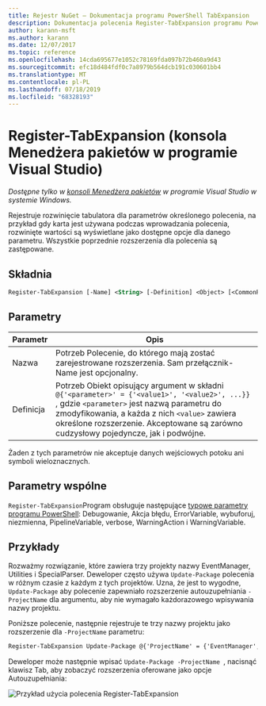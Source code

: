 ```yaml
---
title: Rejestr NuGet — Dokumentacja programu PowerShell TabExpansion
description: Dokumentacja polecenia Register-TabExpansion programu PowerShell w konsoli Menedżera pakietów NuGet w programie Visual Studio.
author: karann-msft
ms.author: karann
ms.date: 12/07/2017
ms.topic: reference
ms.openlocfilehash: 14cda695677e1052c78169fda097b72b460a9d43
ms.sourcegitcommit: efc18d484fdf0c7a8979b564dcb191c030601bb4
ms.translationtype: MT
ms.contentlocale: pl-PL
ms.lasthandoff: 07/18/2019
ms.locfileid: "68328193"
---
```

# <a name="register-tabexpansion-package-manager-console-in-visual-studio"></a>Register-TabExpansion (konsola Menedżera pakietów w programie Visual Studio)

*Dostępne tylko w [konsoli Menedżera pakietów](../../consume-packages/install-use-packages-powershell.md) w programie Visual Studio w systemie Windows.*

Rejestruje rozwinięcie tabulatora dla parametrów określonego polecenia, na przykład gdy karta jest używana podczas wprowadzania polecenia, rozwinięte wartości są wyświetlane jako dostępne opcje dla danego parametru. Wszystkie poprzednie rozszerzenia dla polecenia są zastępowane.

## <a name="syntax"></a>Składnia

```ps
Register-TabExpansion [-Name] <String> [-Definition] <Object> [<CommonParameters>]
```

## <a name="parameters"></a>Parametry

| Parametr | Opis |
| --- | --- |
| Nazwa | Potrzeb Polecenie, do którego mają zostać zarejestrowane rozszerzenia. Sam przełącznik-Name jest opcjonalny. |
| Definicja | Potrzeb Obiekt opisujący argument w składni `@{'<parameter>' = {'<value1>', '<value2>', ...}}` , gdzie `<parameter>` jest nazwą parametru do zmodyfikowania, a każda z nich `<value>` zawiera określone rozszerzenie. Akceptowane są zarówno cudzysłowy pojedyncze, jak i podwójne. |

Żaden z tych parametrów nie akceptuje danych wejściowych potoku ani symboli wieloznacznych.

## <a name="common-parameters"></a>Parametry wspólne

`Register-TabExpansion`Program obsługuje następujące [typowe parametry programu PowerShell](http://go.microsoft.com/fwlink/?LinkID=113216): Debugowanie, Akcja błędu, ErrorVariable, wybuforuj, niezmienna, PipelineVariable, verbose, WarningAction i WarningVariable.

## <a name="examples"></a>Przykłady

Rozważmy rozwiązanie, które zawiera trzy projekty nazwy EventManager, Utilities i SpecialParser. Deweloper często używa `Update-Package` polecenia w różnym czasie z każdym z tych projektów. Uzna, że jest to wygodne, `Update-Package` aby polecenie zapewniało rozszerzenie autouzupełniania `-ProjectName` dla argumentu, aby nie wymagało każdorazowego wpisywania nazwy projektu. 

Poniższe polecenie, następnie rejestruje te trzy nazwy projektu jako rozszerzenie dla `-ProjectName` parametru:

```ps
Register-TabExpansion Update-Package @{'ProjectName' = {'EventManager', 'Utilities', 'SpecialParser'}}    
```

Deweloper może następnie wpisać `Update-Package -ProjectName `, nacisnąć klawisz Tab, aby zobaczyć rozszerzenia oferowane jako opcje Autouzupełniania:

![Przykład użycia polecenia Register-TabExpansion](media/Register-TabExpansion-Example.png)
